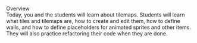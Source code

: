 Overview	
Today, you and the students will learn about tilemaps. Students will learn what tiles and tilemaps are, how to create and edit them, how to define walls, and how to define placeholders for animated sprites and other items. They will also practice refactoring their code when they are done.
